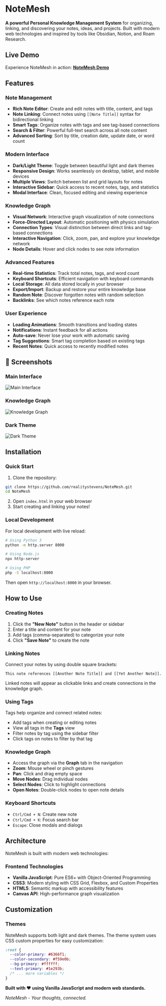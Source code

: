 # NoteMesh

**A powerful Personal Knowledge Management System** for organizing, linking, and discovering your notes, ideas, and projects. Built with modern web technologies and inspired by tools like Obsidian, Notion, and Roam Research.

## Live Demo

Experience NoteMesh in action: **[NoteMesh Demo](https://realitystevens.github.io/NoteMesh)**

## Features

### Note Management

- **Rich Note Editor**: Create and edit notes with title, content, and tags
- **Note Linking**: Connect notes using `[[Note Title]]` syntax for bidirectional linking
- **Smart Tags**: Organize notes with tags and see tag-based connections
- **Search & Filter**: Powerful full-text search across all note content
- **Advanced Sorting**: Sort by title, creation date, update date, or word count

### Modern Interface

- **Dark/Light Theme**: Toggle between beautiful light and dark themes
- **Responsive Design**: Works seamlessly on desktop, tablet, and mobile devices
- **Multiple Views**: Switch between list and grid layouts for notes
- **Interactive Sidebar**: Quick access to recent notes, tags, and statistics
- **Modal Interface**: Clean, focused editing and viewing experience

### Knowledge Graph

- **Visual Network**: Interactive graph visualization of note connections
- **Force-Directed Layout**: Automatic positioning with physics simulation
- **Connection Types**: Visual distinction between direct links and tag-based connections
- **Interactive Navigation**: Click, zoom, pan, and explore your knowledge network
- **Node Details**: Hover and click nodes to see note information

### Advanced Features

- **Real-time Statistics**: Track total notes, tags, and word count
- **Keyboard Shortcuts**: Efficient navigation with keyboard commands
- **Local Storage**: All data stored locally in your browser
- **Export/Import**: Backup and restore your entire knowledge base
- **Random Note**: Discover forgotten notes with random selection
- **Backlinks**: See which notes reference each note

### User Experience

- **Loading Animations**: Smooth transitions and loading states
- **Notifications**: Instant feedback for all actions
- **Auto-save**: Never lose your work with automatic saving
- **Tag Suggestions**: Smart tag completion based on existing tags
- **Recent Notes**: Quick access to recently modified notes


## 📸 Screenshots

### Main Interface

![Main Interface](https://raw.githubusercontent.com/realitystevens/NoteMesh/refs/heads/main/assets/interface_UI.jpg)

### Knowledge Graph

![Knowledge Graph](https://raw.githubusercontent.com/realitystevens/NoteMesh/refs/heads/main/assets/knowledge_graph_UI.jpg)

### Dark Theme

![Dark Theme](https://raw.githubusercontent.com/realitystevens/NoteMesh/refs/heads/main/assets/dark_theme_UI.jpg)

## Installation

### Quick Start

1. Clone the repository:

```bash
git clone https://github.com/realitystevens/NoteMesh.git
cd NoteMesh
```

2. Open `index.html` in your web browser
3. Start creating and linking your notes!

### Local Development

For local development with live reload:

```bash
# Using Python 3
python -m http.server 8000

# Using Node.js
npx http-server

# Using PHP
php -S localhost:8000
```

Then open `http://localhost:8000` in your browser.

## How to Use

### Creating Notes

1. Click the **"New Note"** button in the header or sidebar
2. Enter a title and content for your note
3. Add tags (comma-separated) to categorize your note
4. Click **"Save Note"** to create the note

### Linking Notes

Connect your notes by using double square brackets:

```
This note references [[Another Note Title]] and [[Yet Another Note]].
```

Linked notes will appear as clickable links and create connections in the knowledge graph.

### Using Tags

Tags help organize and connect related notes:

- Add tags when creating or editing notes
- View all tags in the **Tags** view
- Filter notes by tag using the sidebar filter
- Click tags on notes to filter by that tag

### Knowledge Graph

- Access the graph via the **Graph** tab in the navigation
- **Zoom**: Mouse wheel or pinch gestures
- **Pan**: Click and drag empty space
- **Move Nodes**: Drag individual nodes
- **Select Nodes**: Click to highlight connections
- **Open Notes**: Double-click nodes to open note details

### Keyboard Shortcuts

- `Ctrl/Cmd + N`: Create new note
- `Ctrl/Cmd + K`: Focus search bar
- `Escape`: Close modals and dialogs

## Architecture

NoteMesh is built with modern web technologies:

### Frontend Technologies

- **Vanilla JavaScript**: Pure ES6+ with Object-Oriented Programming
- **CSS3**: Modern styling with CSS Grid, Flexbox, and Custom Properties
- **HTML5**: Semantic markup with accessibility features
- **Canvas API**: High-performance graph visualization


## Customization

### Themes

NoteMesh supports both light and dark themes. The theme system uses CSS custom properties for easy customization:

```css
:root {
  --color-primary: #6366f1;
  --color-secondary: #f59e0b;
  --bg-primary: #ffffff;
  --text-primary: #1e293b;
  /* ... more variables */
}
```


**Built with ❤️ using Vanilla JavaScript and modern web standards.**

_NoteMesh - Your thoughts, connected._
